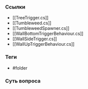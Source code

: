 ### Ссылки
- [[TreeTrigger.cs]]
- [[Tumbleweed.cs]]
- [[TumbleweedSpawner.cs]]
- [[WallBottomTriggerBehaviour.cs]]
- [[WallSideTrigger.cs]]
- [[WallUpTriggerBehaviour.cs]]
### Теги
- #folder 
### Суть вопроса